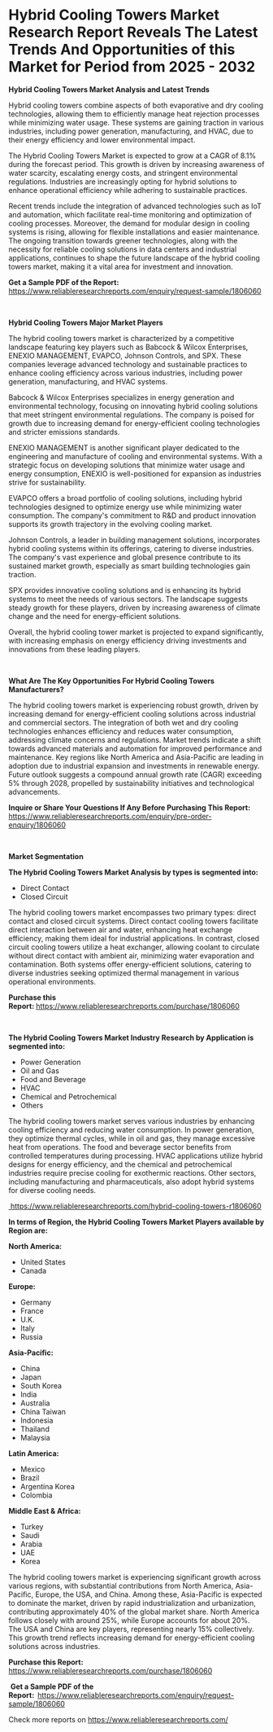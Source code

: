 <p><h1>Hybrid Cooling Towers Market Research Report Reveals The Latest Trends And Opportunities of this Market for Period from 2025 - 2032</h1></p><p><strong>Hybrid Cooling Towers Market Analysis and Latest Trends</strong></p>
<p><p>Hybrid cooling towers combine aspects of both evaporative and dry cooling technologies, allowing them to efficiently manage heat rejection processes while minimizing water usage. These systems are gaining traction in various industries, including power generation, manufacturing, and HVAC, due to their energy efficiency and lower environmental impact.</p><p>The Hybrid Cooling Towers Market is expected to grow at a CAGR of 8.1% during the forecast period. This growth is driven by increasing awareness of water scarcity, escalating energy costs, and stringent environmental regulations. Industries are increasingly opting for hybrid solutions to enhance operational efficiency while adhering to sustainable practices.</p><p>Recent trends include the integration of advanced technologies such as IoT and automation, which facilitate real-time monitoring and optimization of cooling processes. Moreover, the demand for modular design in cooling systems is rising, allowing for flexible installations and easier maintenance. The ongoing transition towards greener technologies, along with the necessity for reliable cooling solutions in data centers and industrial applications, continues to shape the future landscape of the hybrid cooling towers market, making it a vital area for investment and innovation.</p></p>
<p><strong>Get a Sample PDF of the Report:&nbsp;</strong> <a href="https://www.reliableresearchreports.com/enquiry/request-sample/1806060?utm_campaign=3090&utm_medium=2&utm_source=Github&utm_content=ia&utm_term=10042025&utm_id=hybrid-cooling-towers">https://www.reliableresearchreports.com/enquiry/request-sample/1806060</a></p>
<p>&nbsp;</p>
<p><strong>Hybrid Cooling Towers Major Market Players</strong></p>
<p><p>The hybrid cooling towers market is characterized by a competitive landscape featuring key players such as Babcock & Wilcox Enterprises, ENEXIO MANAGEMENT, EVAPCO, Johnson Controls, and SPX. These companies leverage advanced technology and sustainable practices to enhance cooling efficiency across various industries, including power generation, manufacturing, and HVAC systems.</p><p>Babcock & Wilcox Enterprises specializes in energy generation and environmental technology, focusing on innovating hybrid cooling solutions that meet stringent environmental regulations. The company is poised for growth due to increasing demand for energy-efficient cooling technologies and stricter emissions standards. </p><p>ENEXIO MANAGEMENT is another significant player dedicated to the engineering and manufacture of cooling and environmental systems. With a strategic focus on developing solutions that minimize water usage and energy consumption, ENEXIO is well-positioned for expansion as industries strive for sustainability.</p><p>EVAPCO offers a broad portfolio of cooling solutions, including hybrid technologies designed to optimize energy use while minimizing water consumption. The company's commitment to R&D and product innovation supports its growth trajectory in the evolving cooling market.</p><p>Johnson Controls, a leader in building management solutions, incorporates hybrid cooling systems within its offerings, catering to diverse industries. The company's vast experience and global presence contribute to its sustained market growth, especially as smart building technologies gain traction.</p><p>SPX provides innovative cooling solutions and is enhancing its hybrid systems to meet the needs of various sectors. The landscape suggests steady growth for these players, driven by increasing awareness of climate change and the need for energy-efficient solutions.</p><p>Overall, the hybrid cooling tower market is projected to expand significantly, with increasing emphasis on energy efficiency driving investments and innovations from these leading players.</p></p>
<p>&nbsp;</p>
<p><strong>What Are The Key Opportunities For Hybrid Cooling Towers Manufacturers?</strong></p>
<p><p>The hybrid cooling towers market is experiencing robust growth, driven by increasing demand for energy-efficient cooling solutions across industrial and commercial sectors. The integration of both wet and dry cooling technologies enhances efficiency and reduces water consumption, addressing climate concerns and regulations. Market trends indicate a shift towards advanced materials and automation for improved performance and maintenance. Key regions like North America and Asia-Pacific are leading in adoption due to industrial expansion and investments in renewable energy. Future outlook suggests a compound annual growth rate (CAGR) exceeding 5% through 2028, propelled by sustainability initiatives and technological advancements.</p></p>
<p><strong>Inquire or Share Your Questions If Any Before Purchasing This Report:</strong> <a href="https://www.reliableresearchreports.com/enquiry/pre-order-enquiry/1806060?utm_campaign=3090&utm_medium=2&utm_source=Github&utm_content=ia&utm_term=10042025&utm_id=hybrid-cooling-towers">https://www.reliableresearchreports.com/enquiry/pre-order-enquiry/1806060</a></p>
<p>&nbsp;</p>
<p><strong>Market Segmentation</strong></p>
<p><strong>The Hybrid Cooling Towers Market Analysis by types is segmented into:</strong></p>
<p><ul><li>Direct Contact</li><li>Closed Circuit</li></ul></p>
<p><p>The hybrid cooling towers market encompasses two primary types: direct contact and closed circuit systems. Direct contact cooling towers facilitate direct interaction between air and water, enhancing heat exchange efficiency, making them ideal for industrial applications. In contrast, closed circuit cooling towers utilize a heat exchanger, allowing coolant to circulate without direct contact with ambient air, minimizing water evaporation and contamination. Both systems offer energy-efficient solutions, catering to diverse industries seeking optimized thermal management in various operational environments.</p></p>
<p><strong>Purchase this Report:&nbsp;</strong><a href="https://www.reliableresearchreports.com/purchase/1806060?utm_campaign=3090&utm_medium=2&utm_source=Github&utm_content=ia&utm_term=10042025&utm_id=hybrid-cooling-towers">https://www.reliableresearchreports.com/purchase/1806060</a></p>
<p>&nbsp;</p>
<p><strong>The Hybrid Cooling Towers Market Industry Research by Application is segmented into:</strong></p>
<p><ul><li>Power Generation</li><li>Oil and Gas</li><li>Food and Beverage</li><li>HVAC</li><li>Chemical and Petrochemical</li><li>Others</li></ul></p>
<p><p>The hybrid cooling towers market serves various industries by enhancing cooling efficiency and reducing water consumption. In power generation, they optimize thermal cycles, while in oil and gas, they manage excessive heat from operations. The food and beverage sector benefits from controlled temperatures during processing. HVAC applications utilize hybrid designs for energy efficiency, and the chemical and petrochemical industries require precise cooling for exothermic reactions. Other sectors, including manufacturing and pharmaceuticals, also adopt hybrid systems for diverse cooling needs.</p></p>
<p><a href="https://www.reliableresearchreports.com/hybrid-cooling-towers-r1806060?utm_campaign=3090&utm_medium=2&utm_source=Github&utm_content=ia&utm_term=10042025&utm_id=hybrid-cooling-towers">&nbsp;https://www.reliableresearchreports.com/hybrid-cooling-towers-r1806060</a></p>
<p><strong>In terms of Region, the Hybrid Cooling Towers Market Players available by Region are:</strong></p>
<p>
    <p> <strong> North America: </strong>
        <ul>
            <li>United States</li>
            <li>Canada</li>
        </ul>
        </p> 
    <p> <strong> Europe: </strong>
        <ul>
            <li>Germany</li>
            <li>France</li>
            <li>U.K.</li>
            <li>Italy</li>
            <li>Russia</li>
        </ul>
        </p> 
    <p> <strong> Asia-Pacific: </strong>
        <ul>
            <li>China</li>
            <li>Japan</li>
            <li>South Korea</li>
            <li>India</li>
            <li>Australia</li>
            <li>China Taiwan</li>
            <li>Indonesia</li>
            <li>Thailand</li>
            <li>Malaysia</li>
        </ul>
        </p> 
    <p> <strong> Latin America: </strong>
        <ul>
            <li>Mexico</li>
            <li>Brazil</li>
            <li>Argentina Korea</li>
            <li>Colombia</li>
        </ul>
        </p> 
    <p> <strong> Middle East & Africa: </strong>
        <ul>
            <li>Turkey</li>
            <li>Saudi</li>
            <li>Arabia</li>
            <li>UAE</li>
            <li>Korea</li>
        </ul>
    </p>
    </p>
<p><p>The hybrid cooling towers market is experiencing significant growth across various regions, with substantial contributions from North America, Asia-Pacific, Europe, the USA, and China. Among these, Asia-Pacific is expected to dominate the market, driven by rapid industrialization and urbanization, contributing approximately 40% of the global market share. North America follows closely with around 25%, while Europe accounts for about 20%. The USA and China are key players, representing nearly 15% collectively. This growth trend reflects increasing demand for energy-efficient cooling solutions across industries.</p></p>
<p><strong>Purchase this Report: </strong><a href="https://www.reliableresearchreports.com/purchase/1806060?utm_campaign=3090&utm_medium=2&utm_source=Github&utm_content=ia&utm_term=10042025&utm_id=hybrid-cooling-towers">https://www.reliableresearchreports.com/purchase/1806060</a></p>
<p>&nbsp;<strong>Get a Sample PDF of the Report:&nbsp;&nbsp;</strong><a href="https://www.reliableresearchreports.com/enquiry/request-sample/1806060?utm_campaign=3090&utm_medium=2&utm_source=Github&utm_content=ia&utm_term=10042025&utm_id=hybrid-cooling-towers">https://www.reliableresearchreports.com/enquiry/request-sample/1806060</a></p>
<p><strong></strong></p>
<p>Check more reports on <a href="https://www.reliableresearchreports.com/?utm_campaign=3090&utm_medium=2&utm_source=Github&utm_content=ia&utm_term=10042025&utm_id=hybrid-cooling-towers">https://www.reliableresearchreports.com/</a></p>